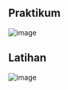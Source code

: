 ## Praktikum
![image](https://user-images.githubusercontent.com/40889525/110948768-562a7480-8374-11eb-9780-9a2f8c6ff52a.png)

## Latihan
![image](https://user-images.githubusercontent.com/40889525/110951491-b53db880-8377-11eb-8dbc-a05916859fba.png)
